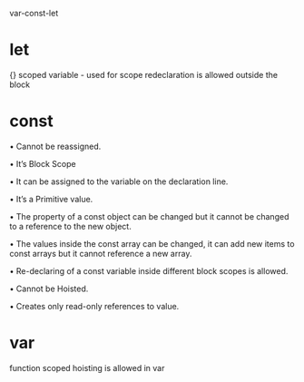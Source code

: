 var-const-let

# let 
{} scoped variable - used for scope 
redeclaration is allowed outside the block

# const

• Cannot be reassigned.

• It’s Block Scope

• It can be assigned to the variable on the declaration line.

• It’s a Primitive value.

• The property of a const object can be changed but it cannot be changed to a reference to the new object.

• The values inside the const array can be changed, it can add new items to const arrays but it cannot reference a new array.

• Re-declaring of a const variable inside different block scopes is allowed.

• Cannot be Hoisted.

• Creates only read-only references to value.

# var 
function scoped 
hoisting is allowed in var 
